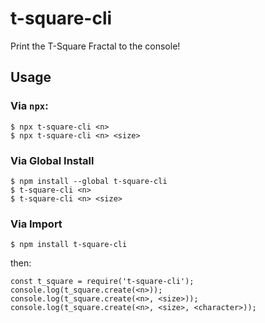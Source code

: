 # t-square-cli
Print the T-Square Fractal to the console!

## Usage
### Via `npx`:
```
$ npx t-square-cli <n>
$ npx t-square-cli <n> <size>
```

### Via Global Install
```
$ npm install --global t-square-cli
$ t-square-cli <n>
$ t-square-cli <n> <size>
```

### Via Import
```
$ npm install t-square-cli
```
then:
```
const t_square = require('t-square-cli');
console.log(t_square.create(<n>));
console.log(t_square.create(<n>, <size>));
console.log(t_square.create(<n>, <size>, <character>));
```

